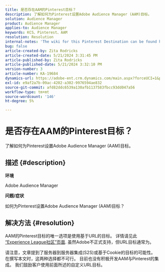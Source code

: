 ```yaml
---
title: 是否存在AAM的Pinterest目标？
description: 了解如何为Pinterest设置Adobe Audience Manager (AAM)目标。
solution: Audience Manager
product: Audience Manager
applies-to: Audience Manager
keywords: KCS、Pinterest、AAM
resolution: Resolution
internal-notes: 'The wiki for this Pinterest Destination can be found here: https://wiki.corp.adobe.com/display/MCPI/Pinterest+-+AAM+Destination+-+IN+DEVELOPMENT'
bug: false
article-created-by: Zita Rodricks
article-created-date: 5/21/2024 3:31:45 PM
article-published-by: Zita Rodricks
article-published-date: 5/21/2024 3:32:10 PM
version-number: 3
article-number: KA-19684
dynamics-url: https://adobe-ent.crm.dynamics.com/main.aspx?forceUCI=1&pagetype=entityrecord&etn=knowledgearticle&id=0118e237-8717-ef11-9f89-6045bd06eea5
exl-id: e9af2a7b-09ac-4202-a302-9976594ae832
source-git-commit: afd82ddc6539a130afb1137583fbcc93dd047a56
workflow-type: tm+mt
source-wordcount: '146'
ht-degree: 5%

---
```


# 是否存在AAM的Pinterest目标？


了解如何为Pinterest设置Adobe Audience Manager (AAM)目标。

## 描述 {#description}


<b>环境</b>

Adobe Audience Manager

<b>问题/症状</b>

如何为Pinterest设置Adobe Audience Manager (AAM)目标？


## 解决方法 {#resolution}


AAM的Pinterest目标的唯一选项是使用基于URL的目标。 详情请见此 [“Experience League社区”页面](https://experienceleaguecommunities.adobe.com/t5/adobe-audience-manager-questions/pinterest-destination/td-p/434687). 虽然Adobe不正式支持，但URL目标通常为。

请注意，文章提到了服务器到服务器集成(S2S)或基于Cookie的目标的可能性。 在撰写本文时，这两种选择都不可行。 目前也没有积极开发AAM与Pinterest的集成。 我们鼓励客户使用前面所述的自定义URL目标。
